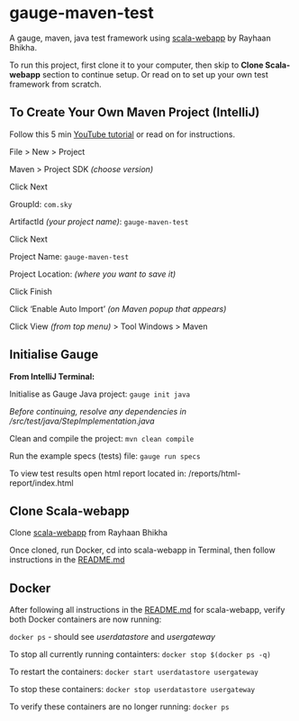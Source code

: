 # gauge-maven-test
A gauge, maven, java test framework using [scala-webapp](https://github.com/rayhaanbhikha/scala-webapp) by Rayhaan Bhikha. 

To run this project, first clone it to your computer, then skip to **Clone Scala-webapp** section to continue setup. Or read on to set up your own test framework from scratch.


## To Create Your Own Maven Project (IntelliJ)
Follow this 5 min [YouTube tutorial](https://www.youtube.com/watch?v=fi7ZbL23I2E) or read on for instructions.


File > New > Project

Maven > Project SDK *(choose version)* 

Click Next

GroupId: `com.sky`

ArtifactId *(your project name)*: `gauge-maven-test`

Click Next 

Project Name: `gauge-maven-test`

Project Location: *(where you want to save it)*

Click Finish

Click ‘Enable Auto Import’ *(on Maven popup that appears)*

Click View *(from top menu)* > Tool Windows > Maven


## Initialise Gauge

**From IntelliJ Terminal:**

Initialise as Gauge Java project: `gauge init java`

*Before continuing, resolve any dependencies in /src/test/java/StepImplementation.java*

Clean and compile the project: `mvn clean compile`

Run the example specs (tests) file: `gauge run specs`

To view test results open html report located in: /reports/html-report/index.html


## Clone Scala-webapp
Clone [scala-webapp](https://github.com/rayhaanbhikha/scala-webapp) from Rayhaan Bhikha

Once cloned, run Docker, cd into scala-webapp in Terminal, then follow instructions in the [README.md](https://github.com/rayhaanbhikha/scala-webapp)


## Docker
After following all instructions in the [README.md](https://github.com/rayhaanbhikha/scala-webapp) for scala-webapp, verify both Docker containers are now running: 

`docker ps` - should see *userdatastore* and *usergateway*

To stop all currently running containters: `docker stop $(docker ps -q)`

To restart the containers: `docker start userdatastore usergateway`

To stop these containers: `docker stop userdatastore usergateway`

To verify these containers are no longer running: `docker ps`


